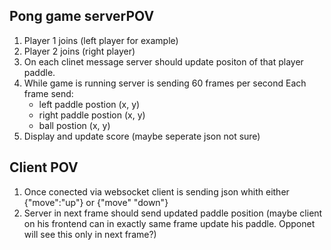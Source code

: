## Pong game serverPOV
1. Player 1 joins (left player for example)
2. Player 2 joins (right player)
3. On each clinet message server should update positon of that player paddle.
4. While game is running server is sending 60 frames per second 
	Each frame send:
	 * left paddle postion (x, y)
	 * right paddle postion (x, y)
	 * ball postion (x, y)
5. Display and update score (maybe seperate json not sure)


## Client POV 
1. Once conected via websocket client is sending json whith either {"move":"up"} or {"move" "down"}
2. Server in next frame should send updated paddle position (maybe client on his frontend can in exactly same frame update his paddle. Opponet will see this only in next frame?)
